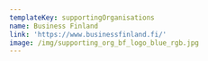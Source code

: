 ```yaml
---
templateKey: supportingOrganisations
name: Business Finland
link: 'https://www.businessfinland.fi/'
image: /img/supporting_org_bf_logo_blue_rgb.jpg
---
```

